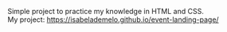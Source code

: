 Simple project to practice my knowledge in HTML and CSS. <br>
My project: https://isabelademelo.github.io/event-landing-page/
